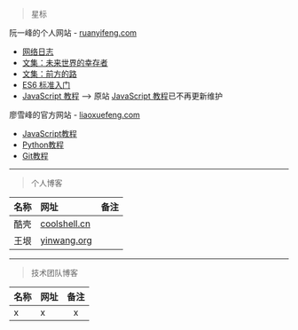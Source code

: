 > 星标

阮一峰的个人网站 - [ruanyifeng.com](http://www.ruanyifeng.com/)  

* [网络日志](http://www.ruanyifeng.com/blog/)  
* [文集：未来世界的幸存者](http://survivor.ruanyifeng.com/)  
* [文集：前方的路](http://road.ruanyifeng.com/)  
* [ES6 标准入门](http://es6.ruanyifeng.com/)   
* [JavaScript 教程](https://wangdoc.com/javascript/) --> 原站 [JavaScript 教程](http://javascript.ruanyifeng.com/)已不再更新维护

廖雪峰的官方网站 - [liaoxuefeng.com](https://www.liaoxuefeng.com/)    

* [JavaScript教程](https://www.liaoxuefeng.com/wiki/001434446689867b27157e896e74d51a89c25cc8b43bdb3000)  
* [Python教程](https://www.liaoxuefeng.com/wiki/0014316089557264a6b348958f449949df42a6d3a2e542c000)  
* [Git教程](https://www.liaoxuefeng.com/wiki/0013739516305929606dd18361248578c67b8067c8c017b000)  


---


> 个人博客

|    名称   |   网址   |   备注  |
| :-------- | :------ | :------: |
|    酷壳   | [coolshell.cn](https://coolshell.cn/) |  |
| 王垠 | [yinwang.org](http://www.yinwang.org/) |  |

---


> 技术团队博客

|    名称   |   网址   |   备注  |
| :-------- | :------ | :------: |
| x | x | x |